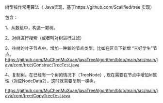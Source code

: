 树型操作常用算法（ Java实现，基于https://github.com/Scalified/tree 实现）

包含：

1、从数组中，构造一颗树。

2、对树进行搜索（或者叫对树进行过滤）

3、往树的叶子节点中，增加一种新的节点类型。比如在区县下新增 “三好学生”节点。
 https://github.com/MuChenMuXuan/javaTreeAlgorithm/blob/main/src/main/java/com/tree/ConstructTreeTest.java


4、复制树。在已经有一个树的情况下（TreeNode<NodeData>）, 现在需要在节点中增加Id属性（对应NodeData2），这时就需要复制一棵树。

https://github.com/MuChenMuXuan/javaTreeAlgorithm/blob/main/src/main/java/com/tree/CopyTreeTest.java
